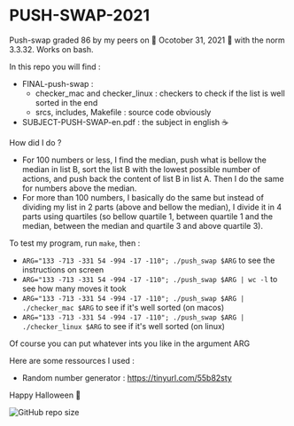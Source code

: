 # PUSH-SWAP-2021
Push-swap graded 86 by my peers on 🎃 Ocotober 31, 2021 🎃 with the norm 3.3.32. Works on bash.

In this repo you will find : 
- FINAL-push-swap : 
  - checker_mac and checker_linux : checkers to check if the list is well sorted in the end
  - srcs, includes, Makefile : source code obviously
- SUBJECT-PUSH-SWAP-en.pdf : the subject in english ☕️ 

How did I do ?
- For 100 numbers or less, I find the median, push what is bellow the median in list B, sort the list B with the lowest possible number of actions, and push back the content of list B in list A. Then I do the same for numbers above the median. 
- For more than 100 numbers, I basically do the same but instead of dividing my list in 2 parts (above and bellow the median), I divide it in 4 parts using quartiles (so bellow quartile 1, between quartile 1 and the median, between the median and quartile 3 and above quartile 3). 

To test my program, run `make`, then :
- `ARG="133 -713 -331 54 -994 -17 -110"; ./push_swap $ARG` to see the instructions on screen
- `ARG="133 -713 -331 54 -994 -17 -110"; ./push_swap $ARG | wc -l` to see how many moves it took
- `ARG="133 -713 -331 54 -994 -17 -110"; ./push_swap $ARG | ./checker_mac $ARG` to see if it's well sorted (on macos)
- `ARG="133 -713 -331 54 -994 -17 -110"; ./push_swap $ARG | ./checker_linux $ARG` to see if it's well sorted (on linux)

Of course you can put whatever ints you like in the argument ARG

Here are some ressources I used : 
- Random number generator : https://tinyurl.com/55b82sty

Happy Halloween 👻 

![GitHub repo size](https://img.shields.io/github/repo-size/amontaut/PUSH-SWAP-2021?style=for-the-badge)
